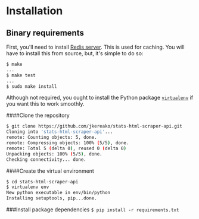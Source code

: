 # Installation
## Binary requirements
First, you'll need to install [Redis server](http://redis.io/download). This is used for caching. You will have to install this from source, but, it's simple to do so:

```sh
$ make
...
$ make test
...
$ sudo make install
```
Although not required, you ought to install the Python package [`virtualenv`](http://virtualenv.readthedocs.org/en/latest/) if you want this to work smoothly.

####Clone the repository
```sh
$ git clone https://github.com/jkereako/stats-html-scraper-api.git
Cloning into 'stats-html-scraper-api'...
remote: Counting objects: 5, done.
remote: Compressing objects: 100% (5/5), done.
remote: Total 5 (delta 0), reused 0 (delta 0)
Unpacking objects: 100% (5/5), done.
Checking connectivity... done.
```
####Create the virtual environment
```sh
$ cd stats-html-scraper-api
$ virtualenv env
New python executable in env/bin/python
Installing setuptools, pip...done.
```
###Install package dependencies
`$ pip install -r requirements.txt`
